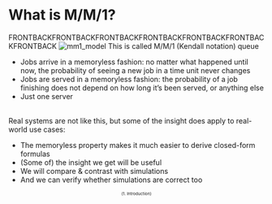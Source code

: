 # What is M/M/1?
FRONTBACKFRONTBACKFRONTBACKFRONTBACKFRONTBACKFRONTBACKFRONTBACK
![mm1_model](mm1_model.png)
This is called M/M/1 (Kendall notation) queue

- Jobs arrive in a memoryless fashion: no matter what happened until now, the probability of seeing a new job in a time unit never changes
- Jobs are served in a memoryless fashion: the probability of a job finishing does not depend on how long it’s been served, or anything else
- Just one server

<br/>
Real systems are not like this, but some of the insight does apply to real-world use cases:

- The memoryless property makes it much easier to derive closed-form formulas
- (Some of) the insight we get will be useful
- We will compare & contrast with simulations
- And we can verify whether simulations are correct too


<div style="text-align: center; font-size:8px;">(1. Introduction)</div>